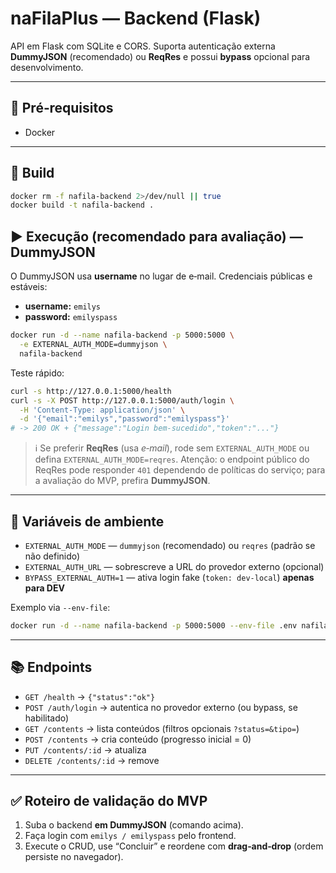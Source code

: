 # naFilaPlus — Backend (Flask)

API em Flask com SQLite e CORS. Suporta autenticação externa **DummyJSON** (recomendado) ou **ReqRes** e possui **bypass** opcional para desenvolvimento.

---

## 🔧 Pré‑requisitos
- Docker

---

## 🚀 Build
```bash
docker rm -f nafila-backend 2>/dev/null || true
docker build -t nafila-backend .
```

## ▶️ Execução (recomendado para avaliação) — **DummyJSON**
O DummyJSON usa **username** no lugar de e‑mail. Credenciais públicas e estáveis:
- **username:** `emilys`
- **password:** `emilyspass`

```bash
docker run -d --name nafila-backend -p 5000:5000 \
  -e EXTERNAL_AUTH_MODE=dummyjson \
  nafila-backend
```

Teste rápido:
```bash
curl -s http://127.0.0.1:5000/health
curl -s -X POST http://127.0.0.1:5000/auth/login \
  -H 'Content-Type: application/json' \
  -d '{"email":"emilys","password":"emilyspass"}'
# -> 200 OK + {"message":"Login bem-sucedido","token":"..."}
```

> ℹ️ Se preferir **ReqRes** (usa *e‑mail*), rode sem `EXTERNAL_AUTH_MODE` ou defina `EXTERNAL_AUTH_MODE=reqres`. Atenção: o endpoint público do ReqRes pode responder `401` dependendo de políticas do serviço; para a avaliação do MVP, prefira **DummyJSON**.

---

## 🔌 Variáveis de ambiente
- `EXTERNAL_AUTH_MODE` — `dummyjson` (recomendado) ou `reqres` (padrão se não definido)
- `EXTERNAL_AUTH_URL` — sobrescreve a URL do provedor externo (opcional)
- `BYPASS_EXTERNAL_AUTH=1` — ativa login fake (`token: dev-local`) **apenas para DEV**

Exemplo via `--env-file`:
```bash
docker run -d --name nafila-backend -p 5000:5000 --env-file .env nafila-backend
```

---

## 📚 Endpoints
- `GET /health` → `{"status":"ok"}`
- `POST /auth/login` → autentica no provedor externo (ou bypass, se habilitado)
- `GET /contents` → lista conteúdos (filtros opcionais `?status=&tipo=`)
- `POST /contents` → cria conteúdo (progresso inicial = 0)
- `PUT /contents/:id` → atualiza
- `DELETE /contents/:id` → remove

---

## ✅ Roteiro de validação do MVP
1. Suba o backend **em DummyJSON** (comando acima).
2. Faça login com `emilys / emilyspass` pelo frontend.
3. Execute o CRUD, use “Concluir” e reordene com **drag‑and‑drop** (ordem persiste no navegador).
